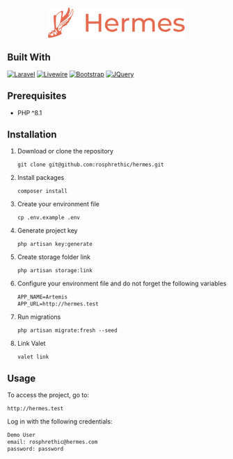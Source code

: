 <br />
<div align="center">
  <a href="#">
    <img src="logo-2.svg" alt="Logo" height="70">
  </a>
</div>

## Built With

[![Laravel][Laravel.com]][Laravel-url]
[![Livewire][Livewire.com]][Livewire-url]
[![Bootstrap][Bootstrap.com]][Bootstrap-url]
[![JQuery][JQuery.com]][JQuery-url]

[Laravel.com]: https://img.shields.io/badge/Laravel-FF2D20?style=for-the-badge&logo=laravel&logoColor=white
[Laravel-url]: https://laravel.com

[Livewire.com]: https://img.shields.io/badge/Livewire-fb6fa9?style=for-the-badge&logo=livewire&logoColor=white
[Livewire-url]: https://jquery.com

[Bootstrap.com]: https://img.shields.io/badge/Bootstrap-563D7C?style=for-the-badge&logo=bootstrap&logoColor=white
[Bootstrap-url]: https://getbootstrap.com

[JQuery.com]: https://img.shields.io/badge/jQuery-0769AD?style=for-the-badge&logo=jquery&logoColor=white
[JQuery-url]: https://jquery.com

## Prerequisites

* PHP ^8.1

## Installation

1. Download or clone the repository
    ```
    git clone git@github.com:rosphrethic/hermes.git
    ```
   
1. Install packages
    ```
    composer install
    ```

1. Create your environment file
    ```
    cp .env.example .env
    ```
   
1. Generate project key
    ```
    php artisan key:generate
    ```
   
1. Create storage folder link
    ```
    php artisan storage:link
    ```
   
1. Configure your environment file and do not forget the following variables
    ```
    APP_NAME=Artemis
    APP_URL=http://hermes.test
    ```
   
1. Run migrations
    ```
    php artisan migrate:fresh --seed
    ```

1. Link Valet
    ```
    valet link
    ```

## Usage

To access the project, go to:

```
http://hermes.test
```

Log in with the following credentials:
```
Demo User
email: rosphrethic@hermes.com
password: password
```
















